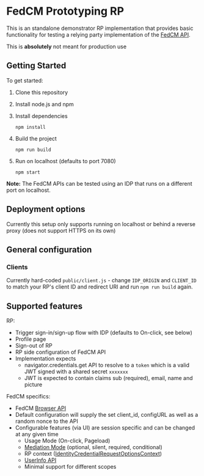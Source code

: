 # FedCM Prototyping RP

This is an standalone demonstrator RP implementation that provides basic functionality
for testing a relying party implementation of the [FedCM API](https://fedidcg.github.io/FedCM/).

This is **absolutely** not meant for production use

## Getting Started

To get started:

1. Clone this repository
2. Install node.js and npm
3. Install dependencies

   ```shell
   npm install
   ```

4. Build the project

   ```shell
   npm run build
   ```

5. Run on localhost (defaults to port 7080)

   ```shell
   npm start
   ```

**Note:** The FedCM APIs can be tested using an IDP that runs on a different port on localhost.

## Deployment options

Currently this setup only supports running on localhost or behind a reverse proxy (does not support HTTPS on its own)

## General configuration

### Clients

Currently hard-coded `public/client.js` - change `IDP_ORIGIN` and `CLIENT_ID` to match your RP's client ID and redirect URI and run `npm run build` again.

## Supported features

RP:

- Trigger sign-in/sign-up flow with IDP (defaults to On-click, see below)
- Profile page
- Sign-out of RP
- RP side configuration of FedCM API
- Implementation expects 
  - navigator.credentials.get API to resolve to a `token` which is a valid JWT signed with a shared secret `xxxxxxx`
  - JWT is expected to contain claims sub (required), email, name and picture 

FedCM specifics:

- FedCM [Browser API](https://fedidcg.github.io/FedCM/#browser-api) 
- Default configuration will supply the set client_id, configURL as well as a random nonce to the API
- Configurable features (via UI) are session specific and can be changed at any given time
  - Usage Mode (On-click, Pageload)
  - [Mediation Mode](https://w3c.github.io/webappsec-credential-management/#dom-credentialrequestoptions-mediation) (optional, silent, required, conditional)
  - RP context ([IdentityCredentialRequestOptionsContext](https://fedidcg.github.io/FedCM/#dom-identityprovider-getuserinfo:~:text=IdentityCredentialRequestOptions%2C%20in%20%C2%A7%E2%80%AF2.2.1-,IdentityCredentialRequestOptionsContext,-%2C%20in%20%C2%A7%E2%80%AF2.2.1)) 
  - [UserInfo API](https://fedidcg.github.io/FedCM/#dom-identityprovider-getuserinfo)
  - Minimal support for different scopes
 
